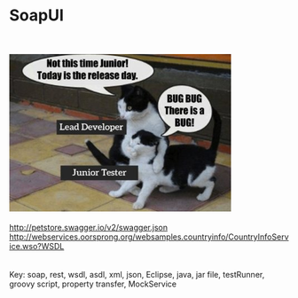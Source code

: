 # SoapUI

<br><br>
![alt text](/img/1w400.jpg "pic")
<br><br>
http://petstore.swagger.io/v2/swagger.json
http://webservices.oorsprong.org/websamples.countryinfo/CountryInfoService.wso?WSDL
<br><br><br>
Key: soap, rest, wsdl, asdl, xml, json, Eclipse, java, jar file, testRunner, groovy script, property transfer, MockService 
